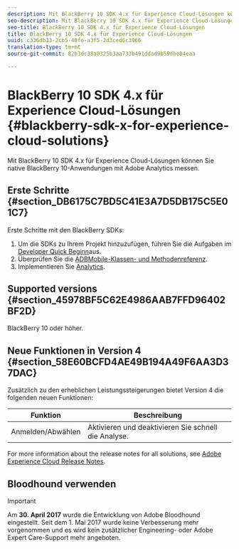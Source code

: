 ```yaml
---
description: Mit BlackBerry 10 SDK 4.x für Experience Cloud-Lösungen können Sie native BlackBerry 10-Anwendungen mit Adobe Analytics messen.
seo-description: Mit BlackBerry 10 SDK 4.x für Experience Cloud-Lösungen können Sie native BlackBerry 10-Anwendungen mit Adobe Analytics messen
seo-title: BlackBerry 10 SDK 4.x für Experience Cloud-Lösungen
title: BlackBerry 10 SDK 4.x für Experience Cloud-Lösungen
uuid: c336db33-2cb5-48fe-a3f5-2d3ced6c3966
translation-type: tm+mt
source-git-commit: 82b3dc38a0325b3aa733b491ddad9b59dbe84eaa

---
```



# BlackBerry 10 SDK 4.x für Experience Cloud-Lösungen {#blackberry-sdk-x-for-experience-cloud-solutions}

Mit BlackBerry 10 SDK 4.x für Experience Cloud-Lösungen können Sie native BlackBerry 10-Anwendungen mit Adobe Analytics messen.

## Erste Schritte {#section_DB6175C7BD5C41E3A7D5DB175C5E01C7}

Erste Schritte mit den BlackBerry SDKs:

1. Um die SDKs zu Ihrem Projekt hinzuzufügen, führen Sie die Aufgaben im [Developer Quick Beginn](/help/blackberry/dev-qs.md)aus.
1. Überprüfen Sie die [ADBMobile-Klassen- und Methodenreferenz](/help/blackberry/methods.md).
1. Implementieren Sie [Analytics](/help/blackberry/analytics.md).

## Supported versions {#section_45978BF5C62E4986AAB7FFD96402BF2D}

BlackBerry 10 oder höher.

## Neue Funktionen in Version 4 {#section_58E60BCFD4AE49B194A49F6AA3D37DAC}

Zusätzlich zu den erheblichen Leistungssteigerungen bietet Version 4 die folgenden neuen Funktionen:

| Funktion | Beschreibung |
|--- |--- |
| Anmelden/Abwählen | Aktivieren und deaktivieren Sie schnell die Analyse. |

For more information about the release notes for all solutions, see [Adobe Experience Cloud Release Notes](https://docs.adobe.com/content/help/de-DE/release-notes/experience-cloud/current.html).

## Bloodhound verwenden

>[!IMPORTANT]
>
>Am **30. April 2017** wurde die Entwicklung von Adobe Bloodhound eingestellt. Seit dem 1. Mai 2017 wurde keine Verbesserung mehr vorgenommen und es wird kein zusätzlicher Engineering- oder Adobe Expert Care-Support mehr angeboten.
